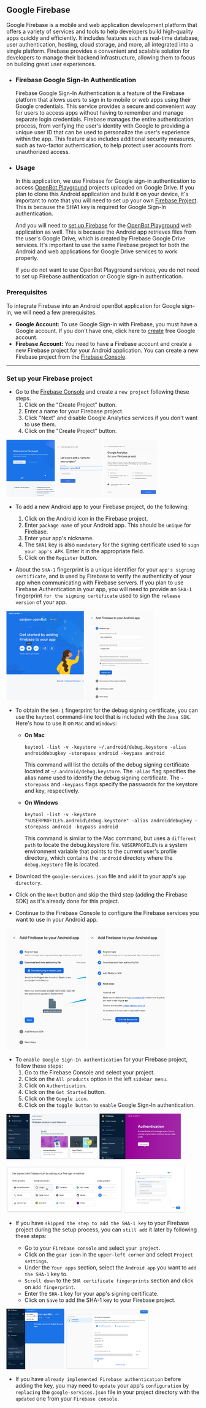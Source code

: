 ## Google Firebase

Google Firebase is a mobile and web application development platform that offers a variety of services and tools to help developers build high-quality apps quickly and efficiently. It includes features such as real-time database, user authentication, hosting, cloud storage, and more, all integrated into a single platform. Firebase provides a convenient and scalable solution for developers to manage their backend infrastructure, allowing them to focus on building great user experiences.

- ### Firebase Google Sign-In Authentication

  Firebase Google Sign-In Authentication is a feature of the Firebase platform that allows users to sign in to mobile or web apps using their Google credentials. This service provides a secure and convenient way for users to access apps without having to remember and manage separate login credentials. Firebase manages the entire authentication process, from verifying the user's identity with Google to providing a unique user ID that can be used to personalize the user's experience within the app. This feature also includes additional security measures, such as two-factor authentication, to help protect user accounts from unauthorized access.

- ### Usage
  In this application, we use Firebase for Google sign-in authentication to access [OpenBot Playground](https://github.com/3dwesupport/OpenBot/tree/react-blockly/open-code#readme) projects uploaded on Google Drive. If you plan to clone this Android application and build it on your device, it's important to note that you will need to set up your own [Firebase Project](https://github.com/3dwesupport/OpenBot/tree/android-blockly-v2/android/app/src/main/java/org/openbot/googleServices#set-up-your-firebase-project). This is because the SHA1 key is required for Google Sign-In authentication. 
  
  And you will need to [set up Firebase](https://github.com/3dwesupport/OpenBot/tree/react-blockly/open-code#readme) for the [OpenBot Playground](https://www.openbot.itinker.io/) web application as well. This is because the Android app retrieves files from the user's Google Drive, which is created by Firebase Google Drive services. It's important to use the same Firebase project for both the Android and web applications for Google Drive services to work properly.
  
  If you do not want to use OpenBot Playground services, you do not need to set up Firebase authentication or Google sign-in authentication.

### Prerequisites
To integrate Firebase into an Android openBot application for Google sign-in, we will need a few prerequisites.
- **Google Account:** To use Google Sign-in with Firebase, you must have a Google account. If you don't have one, click here to [create](https://accounts.google.com/signup) free Google account.
- **Firebase Account:** You need to have a Firebase account and create a new Firebase project for your Android application. You can create a new Firebase project from the [Firebase Console](https://console.firebase.google.com/).
****

### Set up your Firebase project

- Go to the [Firebase Console](https://console.firebase.google.com/) and create a `new project` following these steps.
  1. Click on the "Create Project" button.
  2. Enter a name for your Firebase project.
  3. Click "Next" and disable Google Analytics services if you don't want to use them.
  4. Click on the "Create Project" button.
<p>
<img src="../../../../../../../../docs/images/create_project.jpg" alt="Create project" width="25%"/>
<img src="../../../../../../../../docs/images/enter_project_name.jpg" alt="Enter project name" width="24%"/>
<img src="../../../../../../../../docs/images/disable_analytics.jpg" alt="Disable analytics" width="27.5%"/>
</p>

- To add a new Android app to your Firebase project, do the following:
  1. Click on the Android icon in the Firebase project.
  2. Enter `package name` of your Android app. This should be `unique` for Firebase.
  3. Enter your app's nickname.
  4. The `SHA1` key is also `mandatory` for the signing certificate used to `sign your app's APK`. Enter it in the appropriate field.
  5. Click on the `Register` button.
  

- About the `SHA-1` fingerprint is a unique identifier for your `app's signing certificate`, and is used by Firebase to verify the authenticity of your app when communicating with Firebase servers. If you plan to use Firebase Authentication in your app, you will need to provide an `SHA-1` fingerprint `for the signing certificate` used to sign the `release version` of your app.
  
<p>
<img src="../../../../../../../../docs/images/add_android_app.jpg" alt="Create project" width="40%"/>
<img src="../../../../../../../../docs/images/package_name.jpg" alt="Package Name" width="35%"/>
</p>

- To obtain the `SHA-1` fingerprint for the debug signing certificate, you can use the `keytool` command-line tool that is included with the `Java SDK`. Here's how to use it on `Mac` and `Windows`:
  

  - **On Mac**
    ```shell
    keytool -list -v -keystore ~/.android/debug.keystore -alias androiddebugkey -storepass android -keypass android
    ```
    This command will list the details of the debug signing certificate located at `~/.android/debug.keystore`. The `-alias` flag specifies the alias name used to identify the debug signing certificate. The `-storepass` and `-keypass` flags specify the passwords for the keystore and key, respectively.
  

  - **On Windows**
    ```shell 
    keytool -list -v -keystore "%USERPROFILE%.android\debug.keystore" -alias androiddebugkey -storepass android -keypass android
    ```
    This command is similar to the Mac command, but uses a `different path` to locate the debug.keystore file. `%USERPROFILE%` is a system environment variable that points to the current user's profile directory, which contains the `.android` directory where the `debug.keystore` file is located.

- Download the `google-services.json` file and `add` it to your app's `app directory`.
- Click on the `Next` button and skip the third step (adding the Firebase SDK) as it's already done for this project.
- Continue to the Firebase Console to configure the Firebase services you want to use in your Android app.

<p>
<img src="../../../../../../../../docs/images/google_service_json_file.jpg" alt="Google services json file" width="41%"/>
<img src="../../../../../../../../docs/images/continue_to_console.jpg" alt="Continue to console" width="40.2%"/>
</p>

- To `enable Google Sign-In authentication` for your Firebase project, follow these steps:
  1. Go to the Firebase Console and select your project.
  2. Click on the `All products` option in the left `sidebar menu`.
  3. Click on `Authentication`.
  4. Click on the `Get Started` button.
  5. Click on the `Google icon`.
  6. Click on the `toggle button` to `enable` Google Sign-In authentication.

<p>
<img src="../../../../../../../../docs/images/firebase_product_services.jpg" alt="Firebase product services" width="47.5%"/>
<img src="../../../../../../../../docs/images/firebase_authentication.jpg" alt="Firebase authentication" width="42%"/>
</p>
<p>
<img src="../../../../../../../../docs/images/google_signin.jpg" alt="Google signin" width="60%"/>
<img src="../../../../../../../../docs/images/google_signin_enable.jpg" alt="Google signin enable" width="31.5%"/>
</p>


- If you have `skipped the step to add the SHA-1 key` to your Firebase project during the setup process, you can `still add` it later by following these steps:

  - Go to your `Firebase console` and select `your project`.
  - Click on the `gear icon` in the `upper-left corner` and select `Project settings`.
  - Under the `Your apps` section, select the `Android app` you want to `add the SHA-1` key to.
  - `Scroll down` to the `SHA certificate fingerprints` section and click on `Add fingerprint`.
  - Enter the `SHA-1` key for your app's signing certificate.
  - Click on `Save` to add the SHA-1 key to your Firebase project.

<p>
<img src="../../../../../../../../docs/images/gear_icon.jpg" alt="Gear icon" width="30%"/>
<img src="../../../../../../../../docs/images/add_sha1.jpg" alt="Add SHA1" width="43%"/>
</p>

- If you have `already implemented Firebase authentication` before adding the key, you may need to `update` your app's `configuration` by `replacing` the `google-services.json` file in your project directory with the `updated` one from your `Firebase console`.